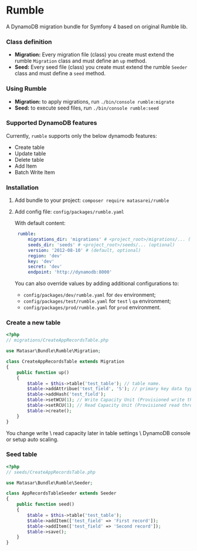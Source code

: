 # Rumble

A DynamoDB migration bundle for Symfony 4 based on original Rumble lib.

### Class definition
- **Migration:** Every migration file (class) you create must extend the rumble ```Migration``` class and must define an ```up``` method.
- **Seed:** Every seed file (class) you create must extend the rumble ```Seeder``` class and must define a ```seed``` method.

### Using Rumble
- **Migration:** to apply migrations, run ```./bin/console rumble:migrate```
- **Seed:** to execute seed files, run ```./bin/console rumble:seed```

### Supported DynamoDB features
Currently, ```rumble``` supports only the below dynamodb features:
- Create table
- Update table
- Delete table
- Add Item
- Batch Write Item

### Installation

1. Add bundle to your project:
    ```composer require matasarei/rumble```
2. Add config file: 
    ```config/packages/rumble.yaml```
    
    With default content:
    ```yaml
     rumble:
         migrations_dir: 'migrations' # <project_root>/migrations/... (optional)
         seeds_dir: 'seeds' # <project_root>/seeds/... (optional)
         version: '2012-08-10' # (default, optional)
         region: 'dev'
         key: 'dev'
         secret: 'dev'
         endpoint: 'http://dynamodb:8000'
    ```
    You can also override values by adding additional configurations to:
    * `config/packages/dev/rumble.yaml` for `dev` environment;
    * `config/packages/test/rumble.yaml` for `test` \ `qa` environment;
    * `config/packages/prod/rumble.yaml` for `prod` environment.

### Create a new table
```php
<?php
// migrations/CreateAppRecordsTable.php

use Matasar\Bundle\Rumble\Migration;

class CreateAppRecordsTable extends Migration
{
    public function up()
    {
        $table = $this->table('test_table'); // table name.
        $table->addAttribue('test_field', 'S'); // primary key data type - String (S)
        $table->addHash('test_field');
        $table->setWCU(1); // Write Capacity Unit (Provisioned write throughput)
        $table->setRCU(1); // Read Capacity Unit (Provisioned read throughput)
        $table->create();
    }
}
```
You change write \ read capacity later in table settings \ DynamoDB console or setup auto scaling.

### Seed table
```php
<?php
// seeds/CreateAppRecordsTable.php

use Matasar\Bundle\Rumble\Seeder;

class AppRecordsTableSeeder extends Seeder 
{
    public function seed()
    {
        $table = $this->table('test_table');
        $table->addItem(['test_field' => 'First record']);
        $table->addItem(['test_field' => 'Second record']); 
        $table->save();
    }
}
